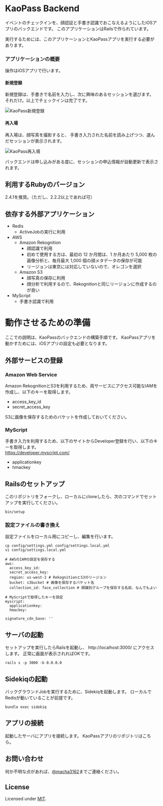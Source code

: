 # KaoPass Backend

イベントのチェックインを、顔認証と手書き認識でおこなえるようにしたiOSアプリのバックエンドです。
このアプリケーションはRailsで作られています。

実行するためには、このアプリケーションとKaoPassアプリを実行する必要があります。

### アプリケーションの概要


操作はiOSアプリで行います。

#### 新規登録
新規登録は、手書きで名前を入力し、次に興味のあるセッションを選びます。
それだけ。以上でチェックインは完了です。

![KaoPass新規登録](https://media.giphy.com/media/6ekYTjQ5Gx4D6/giphy.gif "新規登録")


#### 再入場
再入場は、顔写真を撮影すると、
手書き入力された名前を読み上げつつ、選んだセッションが表示されます。

![KaoPass再入場](https://media.giphy.com/media/DqWgTaUIAbv4A/giphy.gif "再入場")

バックエンドは申し込みがある度に、セッションの申込情報が自動更新で表示されます。



## 利用するRubyのバージョン
2.4.1を推奨。（ただし、2.2.2以上であれば可）

## 依存する外部アプリケーション

* Redis
  * ActiveJobの実行に利用
* AWS
  * Amazon Rekognition
    * 顔認識で利用
    * 初めて使用する方は、最初の 12 か月間は、1 か月あたり 5,000 枚の画像分析と、毎月最大 1,000 個の顔メタデータの保存が可能
    * リージョンは東京には対応していないので、オレゴンを選択
  * Amazon S3
    * 顔写真の保存に利用
    * 顔分析で利用するので、Rekognitionと同じリージョンに作成するのが良い
* MyScript
  * 手書き認識で利用

# 動作させるための準備

ここでの説明は、KaoPassのバックエンドの構築手順です。
KaoPassアプリを動かすためには、iOSアプリの設定も必要となります。


## 外部サービスの登録

### Amazon Web Service
Amazon RekognitionとS3を利用するため、両サービスにアクセス可能なIAMを作成し、以下のキーを取得します。
* access_key_id
* secret_access_key

S3に画像を保存するためのバケットを作成しておいてください。


### MyScript

手書き入力を利用するため、以下のサイトからDeveloper登録を行い、以下のキーを取得します。</br>
https://developer.myscript.com/
* applicationkey
* hmackey

## Railsのセットアップ

このリポジトリをフォークし、ローカルにcloneしたら、次のコマンドでセットアップを実行してください。

```
bin/setup
```

### 設定ファイルの書き換え

設定ファイルをローカル用にコピーし、編集を行います。
```
cp config/settings.yml config/settings.local.yml
vi config/settings.local.yml
```

```
# AWSのIAMの設定を保存する
aws:
  access_key_id:
  secret_access_key:
  region: us-west-2 # RekognitionとS3のリージョン
  bucket: s3bucket # 画像を保存するバケット名
  collection_id: face_collection # 顔識別グループを保存する名前、なんでもよい

# MyScriptで取得したキーを設定
myscript:
  applicationkey:
  hmackey:

signature_cdn_base: ''
```


## サーバの起動

セットアップを実行したらRailsを起動し、 http://localhost:3000/ にアクセスします。
正常に画面が表示されればOKです。

```
rails s -p 3000 -b 0.0.0.0
```

## Sidekiqの起動

バックグラウンドJobを実行するために、Sidekiqを起動します。
ローカルでRedisが動いていることが前提です。

```
bundle exec sidekiq
```

## アプリの接続

起動したサーバにアプリを接続します。
KaoPassアプリのリポジトリはこちら。

## お問い合わせ

何か不明な点があれば、[@macha3162](https://twitter.com/macha3162)までご連絡ください。


## License

Licensed under [MIT](https://github.com/TalAter/annyang/blob/master/LICENSE).